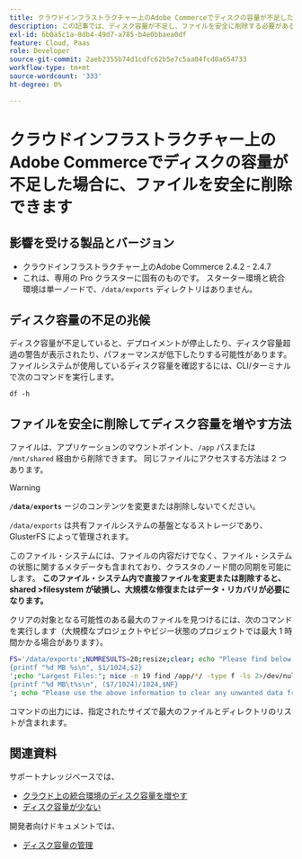 ```yaml
---
title: クラウドインフラストラクチャー上のAdobe Commerceでディスクの容量が不足した場合に、ファイルを安全に削除できます
description: この記事では、ディスク容量が不足し、ファイルを安全に削除する必要がある場合の解決策を説明します。 このアクションを検討する前に、開発者向けドキュメントの [ ディスク容量の管理 ] （https://experienceleague.adobe.com/ja/docs/commerce-cloud-service/user-guide/develop/storage/manage-disk-space#no-space-left）を確認してください。 その記事の手順が自分に適していない場合や問題が解決しない場合は、この記事の手順を確認してください。
exl-id: 6b0a5c1a-8db4-49d7-a785-b4e0bbaea0df
feature: Cloud, Paas
role: Developer
source-git-commit: 2aeb2355b74d1cdfc62b5e7c5aa04fcd0a654733
workflow-type: tm+mt
source-wordcount: '333'
ht-degree: 0%

---
```


# クラウドインフラストラクチャー上のAdobe Commerceでディスクの容量が不足した場合に、ファイルを安全に削除できます

## 影響を受ける製品とバージョン

* クラウドインフラストラクチャー上のAdobe Commerce 2.4.2 - 2.4.7
* これは、専用の Pro クラスターに固有のものです。 スターター環境と統合環境は単一ノードで、`/data/exports` ディレクトリはありません。

## ディスク容量の不足の兆候

ディスク容量が不足していると、デプロイメントが停止したり、ディスク容量超過の警告が表示されたり、パフォーマンスが低下したりする可能性があります。
ファイルシステムが使用しているディスク容量を確認するには、CLI/ターミナルで次のコマンドを実行します。

`df -h`


## ファイルを安全に削除してディスク容量を増やす方法

ファイルは、アプリケーションのマウントポイント、`/app` パスまたは `/mnt/shared` 経由から削除できます。 同じファイルにアクセスする方法は 2 つあります。

>[!WARNING]
>
>**`/data/exports`** ージのコンテンツを変更または削除しないでください。
>
>`/data/exports` は共有ファイルシステムの基盤となるストレージであり、GlusterFS によって管理されます。
>
>このファイル・システムには、ファイルの内容だけでなく、ファイル・システムの状態に関するメタデータも含まれており、クラスタのノード間の同期を可能にします。 **このファイル・システム内で直接ファイルを変更または削除すると、shared >filesystem が破損し、大規模な修復またはデータ・リカバリが必要になります。**

クリアの対象となる可能性のある最大のファイルを見つけるには、次のコマンドを実行します（大規模なプロジェクトやビジー状態のプロジェクトでは最大 1 時間かかる場合があります）。

```bash
FS='/data/exports';NUMRESULTS=20;resize;clear; echo "Please find below the Largest Directories and Files:";date;df -h $FS; echo "Largest Directories:";nice -n 19 find /app/*/ -type d -ls 2>/dev/null| sort -rnk1| head -n $NUMRESULTS| awk '
{printf "%d MB %s\n", $1/1024,$2}
';echo "Largest Files:"; nice -n 19 find /app/*/ -type f -ls 2>/dev/null| sort -rnk7| head -n $NUMRESULTS|awk '
{printf "%d MB\t%s\n", ($7/1024)/1024,$NF}
'; echo "Please use the above information to clear any unwanted data from the server, it is important this is done as soon as possible to ensure your server stays functional.";
```

コマンドの出力には、指定されたサイズで最大のファイルとディレクトリのリストが含まれます。

## 関連資料

サポートナレッジベースでは、

* [クラウド上の統合環境のディスク容量を増やす](/help/how-to/general/increase-disk-space-for-integration-environment-on-cloud.md)
* [ディスク容量が少ない](/help/troubleshooting/miscellaneous/low-disk-space.md)

開発者向けドキュメントでは、

* [ ディスク容量の管理 ](https://experienceleague.adobe.com/ja/docs/commerce-cloud-service/user-guide/develop/storage/manage-disk-space)
